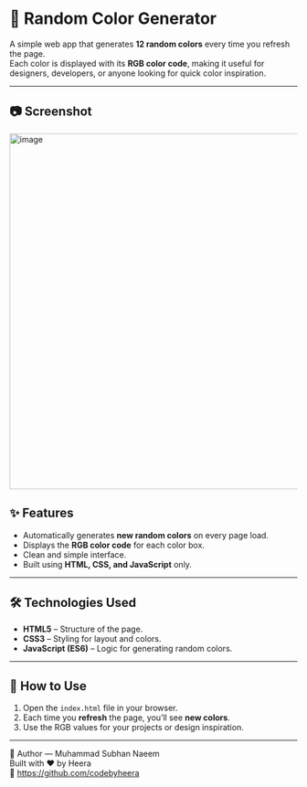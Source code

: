 # 🎨 Random Color Generator

A simple web app that generates **12 random colors** every time you refresh the page.  
Each color is displayed with its **RGB color code**, making it useful for designers, developers, or anyone looking for quick color inspiration.

---

## 📷 Screenshot
<img width="1258" height="623" alt="image" src="https://github.com/user-attachments/assets/0deb25ae-129b-433b-b020-335a0bf6b4df" />


## ✨ Features
- Automatically generates **new random colors** on every page load.
- Displays the **RGB color code** for each color box.
- Clean and simple interface.
- Built using **HTML, CSS, and JavaScript** only.

---

## 🛠 Technologies Used
- **HTML5** – Structure of the page.
- **CSS3** – Styling for layout and colors.
- **JavaScript (ES6)** – Logic for generating random colors.

---

## 📂 How to Use
1. Open the `index.html` file in your browser.
2. Each time you **refresh** the page, you’ll see **new colors**.
3. Use the RGB values for your projects or design inspiration.

---

👤 Author — Muhammad Subhan Naeem <br>
Built with ❤️ by Heera <br>
🔗 https://github.com/codebyheera

